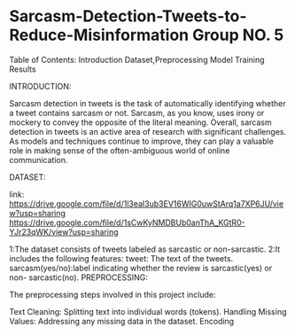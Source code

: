 # Sarcasm-Detection-Tweets-to-Reduce-Misinformation Group NO. 5

Table of Contents: Introduction Dataset,Preprocessing Model Training Results

INTRODUCTION:

Sarcasm detection in tweets is the task of automatically identifying whether a tweet contains sarcasm or not.  Sarcasm, as you know, uses irony or mockery to convey the opposite of the literal meaning.
Overall, sarcasm detection in tweets is an active area of research with significant challenges. As models and techniques continue to improve, they can play a valuable role in making sense of the often-ambiguous world of online communication.

DATASET:

link: https://drive.google.com/file/d/1l3eaI3ub3EV16WIG0uwStArq1a7XP6JU/view?usp=sharing
https://drive.google.com/file/d/1sCwKyNMDBUb0anThA_KGtR0-YJr23qWK/view?usp=sharing

1:The dataset consists of tweets labeled as sarcastic or non-sarcastic.
2:It includes the following features:
  tweet: The text of the tweets.
  sarcasm(yes/no):label indicating whether the review is sarcastic(yes) or non- 
                  sarcastic(no).
PREPROCESSING:

The preprocessing steps involved in this project include:

Text Cleaning: 
Splitting text into individual words (tokens).
Handling Missing Values:
Addressing any missing data in the dataset.
Encoding
